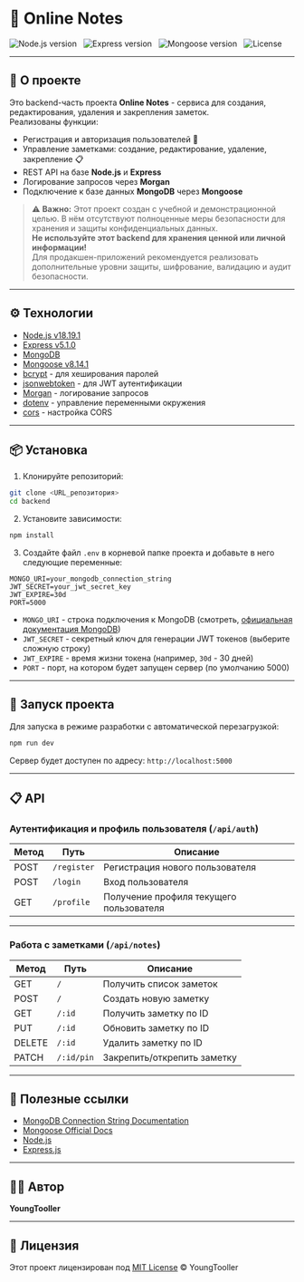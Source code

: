 # 📝 Online Notes

<div>
  <img src="https://img.shields.io/badge/Node.js-v18.19.1-brightgreen" alt="Node.js version" style="margin-right: 8px"/>
  <img src="https://img.shields.io/badge/Express-v5.1.0-000000" alt="Express version" style="margin-right: 8px"/>
  <img src="https://img.shields.io/badge/MongoDB-v8.14.1-4DB33D" alt="Mongoose version" style="margin-right: 8px"/>
  <img src="https://img.shields.io/badge/License-MIT-blue" alt="License"/>
</div>

---

## 🚀 О проекте

Это backend-часть проекта **Online Notes** - сервиса для создания, редактирования, удаления и закрепления заметок.  
Реализованы функции:

- Регистрация и авторизация пользователей 🔐
- Управление заметками: создание, редактирование, удаление, закрепление 📋
- REST API на базе **Node.js** и **Express**
- Логирование запросов через **Morgan**
- Подключение к базе данных **MongoDB** через **Mongoose**

> ⚠️ **Важно:** Этот проект создан с учебной и демонстрационной целью. В нём отсутствуют полноценные меры безопасности для хранения и защиты конфиденциальных данных.  
> **Не используйте этот backend для хранения ценной или личной информации!**  
> Для продакшен-приложений рекомендуется реализовать дополнительные уровни защиты, шифрование, валидацию и аудит безопасности.

---

## ⚙️ Технологии

- [Node.js v18.19.1](https://nodejs.org/en/)
- [Express v5.1.0](https://expressjs.com/)
- [MongoDB](https://www.mongodb.com/)
- [Mongoose v8.14.1](https://mongoosejs.com/)
- [bcrypt](https://www.npmjs.com/package/bcrypt) - для хеширования паролей
- [jsonwebtoken](https://www.npmjs.com/package/jsonwebtoken) - для JWT аутентификации
- [Morgan](https://www.npmjs.com/package/morgan) - логирование запросов
- [dotenv](https://www.npmjs.com/package/dotenv) - управление переменными окружения
- [cors](https://www.npmjs.com/package/cors) - настройка CORS

---

## 📦 Установка

1. Клонируйте репозиторий:

```bash
git clone <URL_репозитория>
cd backend
```


2. Установите зависимости:

```bash
npm install
```
 
3. Создайте файл `.env` в корневой папке проекта и добавьте в него следующие переменные:

```env
MONGO_URI=your_mongodb_connection_string
JWT_SECRET=your_jwt_secret_key
JWT_EXPIRE=30d
PORT=5000
```


- `MONGO_URI` - строка подключения к MongoDB (смотреть, [официальная документация MongoDB](https://docs.mongodb.com/manual/reference/connection-string/))
- `JWT_SECRET` - секретный ключ для генерации JWT токенов (выберите сложную строку)
- `JWT_EXPIRE` - время жизни токена (например, `30d` - 30 дней)
- `PORT` - порт, на котором будет запущен сервер (по умолчанию 5000)

---

## 🚀 Запуск проекта

Для запуска в режиме разработки с автоматической перезагрузкой:
```bash
npm run dev
```


Сервер будет доступен по адресу: `http://localhost:5000`

---

## 📋 API

### Аутентификация и профиль пользователя (`/api/auth`)

| Метод | Путь          | Описание                     |
|-------|---------------|------------------------------|
| POST  | `/register`   | Регистрация нового пользователя |
| POST  | `/login`      | Вход пользователя            |
| GET   | `/profile`    | Получение профиля текущего пользователя |

---

### Работа с заметками (`/api/notes`)

| Метод  | Путь            | Описание                          |
|--------|-----------------|----------------------------------|
| GET    | `/`             | Получить список заметок           |
| POST   | `/`             | Создать новую заметку             |
| GET    | `/:id`          | Получить заметку по ID            |
| PUT    | `/:id`          | Обновить заметку по ID            |
| DELETE | `/:id`          | Удалить заметку по ID             |
| PATCH  | `/:id/pin`      | Закрепить/открепить заметку       |

---

## 🔗 Полезные ссылки

- [MongoDB Connection String Documentation](https://docs.mongodb.com/manual/reference/connection-string/)
- [Mongoose Official Docs](https://mongoosejs.com/docs/)
- [Node.js](https://nodejs.org/)
- [Express.js](https://expressjs.com/)

---

## 🧑‍💻 Автор

**YoungTooller**

---

## 📄 Лицензия

Этот проект лицензирован под [MIT License](LICENSE) © YoungTooller
